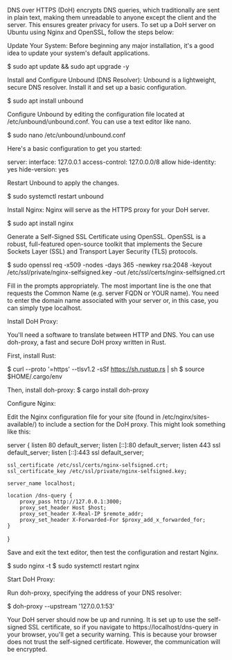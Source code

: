 DNS over HTTPS (DoH) encrypts DNS queries, which traditionally are sent in plain text, making them unreadable to anyone except the client and the server. This ensures greater privacy for users. To set up a DoH server on Ubuntu using Nginx and OpenSSL, follow the steps below:

Update Your System:
Before beginning any major installation, it's a good idea to update your system's default applications.

$ sudo apt update && sudo apt upgrade -y

Install and Configure Unbound (DNS Resolver):
Unbound is a lightweight, secure DNS resolver. Install it and set up a basic configuration.

$ sudo apt install unbound

Configure Unbound by editing the configuration file located at /etc/unbound/unbound.conf. You can use a text editor like nano.

$ sudo nano /etc/unbound/unbound.conf

Here's a basic configuration to get you started:

server:
  interface: 127.0.0.1
  access-control: 127.0.0.0/8 allow
  hide-identity: yes
  hide-version: yes
  
Restart Unbound to apply the changes.

$ sudo systemctl restart unbound

Install Nginx:
Nginx will serve as the HTTPS proxy for your DoH server.

$ sudo apt install nginx

Generate a Self-Signed SSL Certificate using OpenSSL.
OpenSSL is a robust, full-featured open-source toolkit that implements the Secure Sockets Layer (SSL) and Transport Layer Security (TLS) protocols.

$ sudo openssl req -x509 -nodes -days 365 -newkey rsa:2048 -keyout /etc/ssl/private/nginx-selfsigned.key -out /etc/ssl/certs/nginx-selfsigned.crt

Fill in the prompts appropriately. The most important line is the one that requests the Common Name (e.g. server FQDN or YOUR name). You need to enter the domain name associated with your server or, in this case, you can simply type localhost.

Install DoH Proxy:

You'll need a software to translate between HTTP and DNS. You can use doh-proxy, a fast and secure DoH proxy written in Rust.

First, install Rust:

$ curl --proto '=https' --tlsv1.2 -sSf https://sh.rustup.rs | sh
$ source $HOME/.cargo/env

Then, install doh-proxy:
$ cargo install doh-proxy

Configure Nginx:

Edit the Nginx configuration file for your site (found in /etc/nginx/sites-available/) to include a section for the DoH proxy. This might look something like this:


server {
    listen 80 default_server;
    listen [::]:80 default_server;
    listen 443 ssl default_server;
    listen [::]:443 ssl default_server;

    ssl_certificate /etc/ssl/certs/nginx-selfsigned.crt;
    ssl_certificate_key /etc/ssl/private/nginx-selfsigned.key;

    server_name localhost;

    location /dns-query {
        proxy_pass http://127.0.0.1:3000;
        proxy_set_header Host $host;
        proxy_set_header X-Real-IP $remote_addr;
        proxy_set_header X-Forwarded-For $proxy_add_x_forwarded_for;
    }
}

Save and exit the text editor, then test the configuration and restart Nginx.

$ sudo nginx -t
$ sudo systemctl restart nginx

Start DoH Proxy:

Run doh-proxy, specifying the address of your DNS resolver:

$ doh-proxy --upstream '127.0.0.1:53'

Your DoH server should now be up and running. It is set up to use the self-signed SSL certificate, so if you navigate to https://localhost/dns-query in your browser, you'll get a security warning. This is because your browser does not trust the self-signed certificate. However, the communication will be encrypted.





